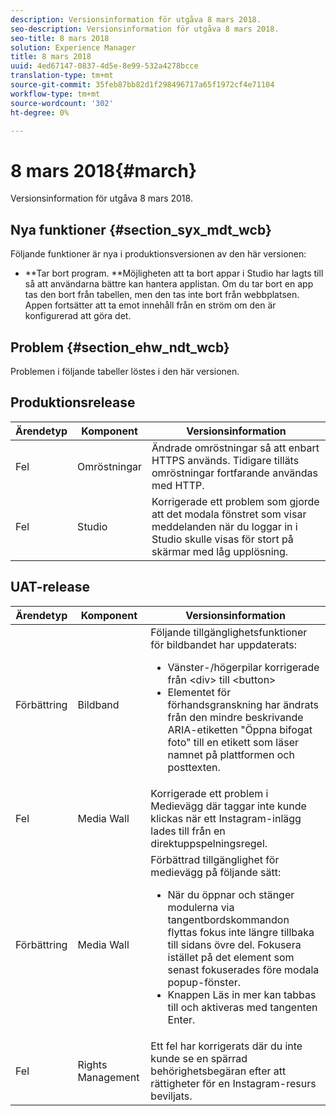 ```yaml
---
description: Versionsinformation för utgåva 8 mars 2018.
seo-description: Versionsinformation för utgåva 8 mars 2018.
seo-title: 8 mars 2018
solution: Experience Manager
title: 8 mars 2018
uuid: 4ed67147-0837-4d5e-8e99-532a4278bcce
translation-type: tm+mt
source-git-commit: 35feb87bb82d1f298496717a65f1972cf4e71104
workflow-type: tm+mt
source-wordcount: '302'
ht-degree: 0%

---
```



# 8 mars 2018{#march}

Versionsinformation för utgåva 8 mars 2018.

## Nya funktioner {#section_syx_mdt_wcb}

Följande funktioner är nya i produktionsversionen av den här versionen:

* **Tar bort program. **Möjligheten att ta bort appar i Studio har lagts till så att användarna bättre kan hantera applistan. Om du tar bort en app tas den bort från tabellen, men den tas inte bort från webbplatsen. Appen fortsätter att ta emot innehåll från en ström om den är konfigurerad att göra det.

## Problem {#section_ehw_ndt_wcb}

Problemen i följande tabeller löstes i den här versionen.

## Produktionsrelease

| **Ärendetyp** | **Komponent** | **Versionsinformation** |
|---|---|---|
| Fel | Omröstningar | Ändrade omröstningar så att enbart HTTPS används. Tidigare tilläts omröstningar fortfarande användas med HTTP. |
| Fel | Studio | Korrigerade ett problem som gjorde att det modala fönstret som visar meddelanden när du loggar in i Studio skulle visas för stort på skärmar med låg upplösning. |

## UAT-release

| Ärendetyp | Komponent | Versionsinformation |
|--- |--- |--- |
| Förbättring | Bildband | Följande tillgänglighetsfunktioner för bildbandet har uppdaterats: <br><ul><li>Vänster-/högerpilar korrigerade från &lt;div> till &lt;button> </li><li>Elementet för förhandsgranskning har ändrats från den mindre beskrivande ARIA-etiketten &quot;Öppna bifogat foto&quot; till en etikett som läser namnet på plattformen och posttexten.</li></ul> |
| Fel | Media Wall | Korrigerade ett problem i Medievägg där taggar inte kunde klickas när ett Instagram-inlägg lades till från en direktuppspelningsregel. |
| Förbättring | Media Wall | Förbättrad tillgänglighet för medievägg på följande sätt: <br><ul><li>När du öppnar och stänger modulerna via tangentbordskommandon flyttas fokus inte längre tillbaka till sidans övre del. Fokusera istället på det element som senast fokuserades före modala popup-fönster.</li><li>Knappen Läs in mer kan tabbas till och aktiveras med tangenten Enter.</li></ul> |
| Fel | Rights Management | Ett fel har korrigerats där du inte kunde se en spärrad behörighetsbegäran efter att rättigheter för en Instagram-resurs beviljats. |

